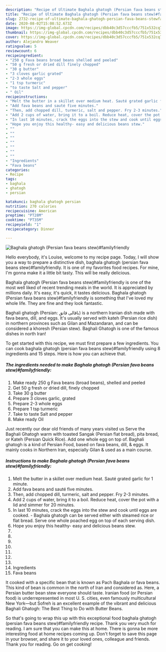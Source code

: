 ```yaml
---
description: "Recipe of Ultimate Baghala ghatogh (Persian fava beans stew)#familyfriendly"
title: "Recipe of Ultimate Baghala ghatogh (Persian fava beans stew)#familyfriendly"
slug: 2732-recipe-of-ultimate-baghala-ghatogh-persian-fava-beans-stewfamilyfriendly
date: 2020-08-02T15:08:52.673Z
image: https://img-global.cpcdn.com/recipes/dbb40c3d57cccfb5/751x532cq70/baghala-ghatogh-persian-fava-beans-stewfamilyfriendly-recipe-main-photo.jpg
thumbnail: https://img-global.cpcdn.com/recipes/dbb40c3d57cccfb5/751x532cq70/baghala-ghatogh-persian-fava-beans-stewfamilyfriendly-recipe-main-photo.jpg
cover: https://img-global.cpcdn.com/recipes/dbb40c3d57cccfb5/751x532cq70/baghala-ghatogh-persian-fava-beans-stewfamilyfriendly-recipe-main-photo.jpg
author: Alejandro Weaver
ratingvalue: 5
reviewcount: 6
recipeingredient:
- "250 g Fava beans broad beans shelled and peeled"
- "50 g fresh or dried dill finely chopped"
- "30 g butter"
- "3 cloves garlic grated"
- "2-3 whole eggs"
- "1 tsp turmeric"
- "to taste Salt and pepper"
- " Oil"
recipeinstructions:
- "Melt the butter in a skillet over medium heat. Sauté grated garlic for 1 minute."
- "Add fava beans and sauté five minutes."
- "Then, add chopped dill, turmeric, salt and pepper. Fry 2-3 minutes."
- "Add 2 cups of water, bring it to a boil. Reduce heat, cover the pot with a lid and simmer for 20 minutes."
- "In last 10 minutes, crack the eggs into the stew and cook until eggs are cooked. Baghala ghatogh can be served either with steamed rice or flat bread. Serve one whole poached egg on top of each serving dish."
- "Hope you enjoy this healthy- easy and delicious beans stew."
- ""
- ""
- ""
- ""
- ""
- ""
- ""
- "Ingredients"
- "Fava beans"
categories:
- Recipe
tags:
- baghala
- ghatogh
- persian

katakunci: baghala ghatogh persian 
nutrition: 270 calories
recipecuisine: American
preptime: "PT28M"
cooktime: "PT35M"
recipeyield: "1"
recipecategory: Dinner

---
```



![Baghala ghatogh (Persian fava beans stew)#familyfriendly](https://img-global.cpcdn.com/recipes/dbb40c3d57cccfb5/751x532cq70/baghala-ghatogh-persian-fava-beans-stewfamilyfriendly-recipe-main-photo.jpg)

Hello everybody, it's Louise, welcome to my recipe page. Today, I will show you a way to prepare a distinctive dish, baghala ghatogh (persian fava beans stew)#familyfriendly. It is one of my favorites food recipes. For mine, I'm gonna make it a little bit tasty. This will be really delicious.

Baghala ghatogh (Persian fava beans stew)#familyfriendly is one of the most well liked of recent trending meals in the world. It is appreciated by millions daily. It's easy, it's quick, it tastes delicious. Baghala ghatogh (Persian fava beans stew)#familyfriendly is something that I've loved my whole life. They are fine and they look fantastic.

Baghali ghatogh (Persian: باقالی قاتق) is a northern Iranian dish made with fava beans, dill, and eggs. It&#39;s usually served with kateh (Persian rice dish) in northern provinces such as Gilan and Mazandaran, and can be considered a khoresh (Persian stew). Baghali Ghatogh is one of the famous dishes in north Iran!


To get started with this recipe, we must first prepare a few ingredients. You can cook baghala ghatogh (persian fava beans stew)#familyfriendly using 8 ingredients and 15 steps. Here is how you can achieve that.

<!--inarticleads1-->

##### The ingredients needed to make Baghala ghatogh (Persian fava beans stew)#familyfriendly:

1. Make ready 250 g Fava beans (broad beans), shelled and peeled
1. Get 50 g fresh or dried dill, finely chopped
1. Take 30 g butter
1. Prepare 3 cloves garlic, grated
1. Prepare 2-3 whole eggs
1. Prepare 1 tsp turmeric
1. Take to taste Salt and pepper
1. Make ready  Oil


Just recently our dear old friends of many years visited us Serve the Baghali Ghatogh warm with toasted Sangak (Persian flat bread), pita bread, or Kateh (Persian Quick Rice). Add one whole egg on top of. Baghali ghatogh is a kind of Persian Food, based on fava beans, dill, &amp; eggs. It mainly cooks in Northern Iran, especially Gilan &amp; used as a main course. 

<!--inarticleads2-->

##### Instructions to make Baghala ghatogh (Persian fava beans stew)#familyfriendly:

1. Melt the butter in a skillet over medium heat. Sauté grated garlic for 1 minute.
1. Add fava beans and sauté five minutes.
1. Then, add chopped dill, turmeric, salt and pepper. Fry 2-3 minutes.
1. Add 2 cups of water, bring it to a boil. Reduce heat, cover the pot with a lid and simmer for 20 minutes.
1. In last 10 minutes, crack the eggs into the stew and cook until eggs are cooked. - Baghala ghatogh can be served either with steamed rice or flat bread. Serve one whole poached egg on top of each serving dish.
1. Hope you enjoy this healthy- easy and delicious beans stew.
1. 
1. 
1. 
1. 
1. 
1. 
1. 
1. Ingredients
1. Fava beans


It cooked with a specific bean that is known as Pach Baghala or fava beans. This kind of bean is common in the north of Iran and considered as. Here, a Persian butter bean stew everyone should taste. Iranian food (or Persian food) is underrepresented in most U. S. cities, even famously multicultural New York—but Sofreh is an excellent example of the vibrant and delicious Baghali Ghatogh: The Best Thing to Do with Butter Beans. 

So that's going to wrap this up with this exceptional food baghala ghatogh (persian fava beans stew)#familyfriendly recipe. Thank you very much for reading. I am sure that you can make this at home. There is gonna be more interesting food at home recipes coming up. Don't forget to save this page in your browser, and share it to your loved ones, colleague and friends. Thank you for reading. Go on get cooking!
